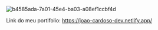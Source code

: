 
![b4585ada-7a01-45e4-ba03-a08ef1ccbf4d](https://github.com/Jp-Cardoso360/Portifolio/assets/141683330/4bea7bbc-48c0-42fb-b654-8aa33f22106b)

Link do meu portifolio:  https://joao-cardoso-dev.netlify.app/
